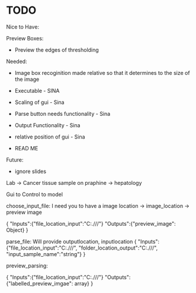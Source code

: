 # TODO

Nice to Have: 

Preview Boxes: 
- Preview the edges of thresholding


Needed:

- Image box recoginition made relative so that it determines to the size of the image

- Executable - SINA

- Scaling of gui -  Sina
- Parse button needs functionality - Sina
- Output Functionality - Sina
- relative position of gui - Sina
- READ ME

Future:
- ignore slides


Lab -> Cancer 
tissue sample on praphine -> hepatology


Gui to Control to model

choose_input_file:
I need you to have a image location -> image_location -> preview image

{
    "Inputs":{"file_location_input":"C:.///"}
    "Outputs":{"preview_image": Object}
}

parse_file:
Will provide outputlocation, inputlocation
{
    "Inputs":{"file_location_input":"C:.///",
                "folder_location_output":"C:.///",
                "input_sample_name":"string"}
}

preview_parsing:

{
    "Inputs":{"file_location_input":"C:.///"}
    "Outputs":{"labelled_preview_imgae": array}
}
